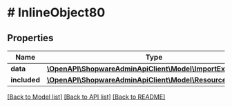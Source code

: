 # # InlineObject80

## Properties

Name | Type | Description | Notes
------------ | ------------- | ------------- | -------------
**data** | [**\OpenAPI\ShopwareAdminApiClient\Model\ImportExportProfile**](ImportExportProfile.md) |  | [optional]
**included** | [**\OpenAPI\ShopwareAdminApiClient\Model\Resource[]**](Resource.md) |  | [optional]

[[Back to Model list]](../../README.md#models) [[Back to API list]](../../README.md#endpoints) [[Back to README]](../../README.md)
